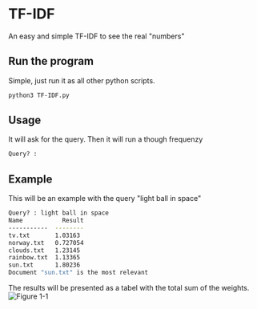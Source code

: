 # TF-IDF
An easy and simple TF-IDF to see the real "numbers"


## Run the program

Simple, just run it as all other python scripts.

```bash
python3 TF-IDF.py 
```

## Usage

It will ask for the query. Then it will run a though frequenzy

```bash
Query? : 
```
## Example

This will be an example with the query "light ball in space"

```bash
Query? : light ball in space
Name           Result
-----------  --------
tv.txt       1.03163
norway.txt   0.727054
clouds.txt   1.23145
rainbow.txt  1.13365
sun.txt      1.80236
Document "sun.txt" is the most relevant
```
The results will be presented as a tabel with the total sum of the weights.
![Figure 1-1](https://wikimedia.org/api/rest_v1/media/math/render/svg/cb8cdf7f351b63973cee045cc98c9efcde04203a?raw=true "Figure 1-1")

